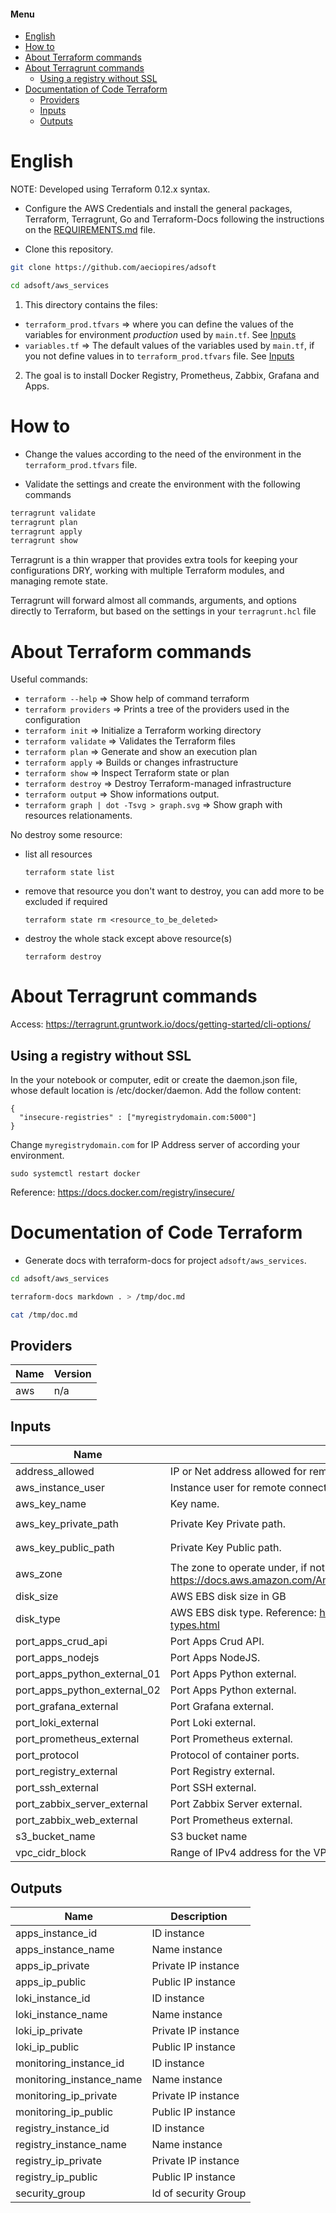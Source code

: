 #### Menu

<!-- TOC -->

- [English](#english)
- [How to](#how-to)
- [About Terraform commands](#about-terraform-commands)
- [About Terragrunt commands](#about-terragrunt-commands)
  - [Using a registry without SSL](#using-a-registry-without-ssl)
- [Documentation of Code Terraform](#documentation-of-code-terraform)
  - [Providers](#providers)
  - [Inputs](#inputs)
  - [Outputs](#outputs)

<!-- /TOC -->

# English

NOTE: Developed using Terraform 0.12.x syntax.

* Configure the AWS Credentials and install the general packages, Terraform, Terragrunt, Go and Terraform-Docs following the instructions on the [REQUIREMENTS.md](REQUIREMENTS.md) file.

* Clone this repository.

```bash
git clone https://github.com/aeciopires/adsoft

cd adsoft/aws_services
```

1. This directory contains the files:<br>
  * ``terraform_prod.tfvars``  => where you can define the values of the variables for environment *production* used by ``main.tf``. See [Inputs](#inputs)
  * ``variables.tf``      => The default values of the variables
used by ``main.tf``, if you not define values in to ``terraform_prod.tfvars`` file. See [Inputs](#inputs)
2. The goal is to install Docker Registry, Prometheus, Zabbix, Grafana and Apps.

# How to

* Change the values according to the need of the environment in the ``terraform_prod.tfvars`` file.

* Validate the settings and create the environment with the following commands

```bash
terragrunt validate
terragrunt plan
terragrunt apply
terragrunt show
```

Terragrunt is a thin wrapper that provides extra tools for keeping your configurations DRY, working with multiple Terraform modules, and managing remote state.

Terragrunt will forward almost all commands, arguments, and options directly to Terraform, but based on the settings in your ``terragrunt.hcl`` file

# About Terraform commands

Useful commands:

* ``terraform --help``    => Show help of command terraform<br>
* ``terraform providers`` => Prints a tree of the providers used in the configuration<br>
* ``terraform init``      => Initialize a Terraform working directory<br>
* ``terraform validate``  => Validates the Terraform files<br>
* ``terraform plan``      => Generate and show an execution plan<br>
* ``terraform apply``     => Builds or changes infrastructure<br>
* ``terraform show``      => Inspect Terraform state or plan<br>
* ``terraform destroy``   => Destroy Terraform-managed infrastructure<br>
* ``terraform output``    => Show informations output.
* ``terraform graph | dot -Tsvg > graph.svg`` => Show graph with resources relationaments.

No destroy some resource:

* list all resources
  ```
  terraform state list
  ```
* remove that resource you don't want to destroy, you can add more to be excluded if required
  ```
  terraform state rm <resource_to_be_deleted>
  ```
* destroy the whole stack except above resource(s)
  ```
  terraform destroy
  ```

# About Terragrunt commands

Access: https://terragrunt.gruntwork.io/docs/getting-started/cli-options/

## Using a registry without SSL

In the your notebook or computer, edit or create the daemon.json file, whose default location is /etc/docker/daemon. Add the follow content:

```
{
  "insecure-registries" : ["myregistrydomain.com:5000"]
}

```

Change ``myregistrydomain.com`` for IP Address server of according your environment.

```
sudo systemctl restart docker
```

Reference:
https://docs.docker.com/registry/insecure/

# Documentation of Code Terraform

* Generate docs with terraform-docs for project ``adsoft/aws_services``.

```bash
cd adsoft/aws_services

terraform-docs markdown . > /tmp/doc.md

cat /tmp/doc.md
```

## Providers

| Name | Version |
|------|---------|
| aws | n/a |

## Inputs

| Name | Description | Type | Default | Required |
|------|-------------|------|---------|:-----:|
| address\_allowed | IP or Net address allowed for remote access. | `string` | `"179.159.236.209/32"` | no |
| aws\_instance\_user | Instance user for remote connection. | `string` | `"ubuntu"` | no |
| aws\_key\_name | Key name. | `string` | `"aws-teste"` | no |
| aws\_key\_private\_path | Private Key Private path. | `string` | `"/home/aws-teste.pem"` | no |
| aws\_key\_public\_path | Private Key Public path. | `string` | `"/home/aws-teste.pub"` | no |
| aws\_zone | The zone to operate under, if not specified by a given resource. Reference: https://docs.aws.amazon.com/AmazonRDS/latest/UserGuide/Concepts.RegionsAndAvailabilityZones.html | `string` | `"us-east-2"` | no |
| disk\_size | AWS EBS disk size in GB | `number` | `300` | no |
| disk\_type | AWS EBS disk type. Reference: https://docs.aws.amazon.com/AWSEC2/latest/UserGuide/ebs-volume-types.html | `string` | `"gp2"` | no |
| port\_apps\_crud\_api | Port Apps Crud API. | `number` | `9000` | no |
| port\_apps\_nodejs | Port Apps NodeJS. | `number` | `8080` | no |
| port\_apps\_python\_external\_01 | Port Apps Python external. | `number` | `8001` | no |
| port\_apps\_python\_external\_02 | Port Apps Python external. | `number` | `8002` | no |
| port\_grafana\_external | Port Grafana external. | `number` | `3000` | no |
| port\_loki\_external | Port Loki external. | `number` | `3100` | no |
| port\_prometheus\_external | Port Prometheus external. | `number` | `9090` | no |
| port\_protocol | Protocol of container ports. | `string` | `"TCP"` | no |
| port\_registry\_external | Port Registry external. | `number` | `5000` | no |
| port\_ssh\_external | Port SSH external. | `number` | `22` | no |
| port\_zabbix\_server\_external | Port Zabbix Server external. | `number` | `10051` | no |
| port\_zabbix\_web\_external | Port Prometheus external. | `number` | `80` | no |
| s3\_bucket\_name | S3 bucket name | `string` | `"adsoft_bucket"` | no |
| vpc\_cidr\_block | Range of IPv4 address for the VPC. | `string` | `"10.0.0.0/16"` | no |

## Outputs

| Name | Description |
|------|-------------|
| apps\_instance\_id | ID instance |
| apps\_instance\_name | Name instance |
| apps\_ip\_private | Private IP instance |
| apps\_ip\_public | Public IP instance |
| loki\_instance\_id | ID instance |
| loki\_instance\_name | Name instance |
| loki\_ip\_private | Private IP instance |
| loki\_ip\_public | Public IP instance |
| monitoring\_instance\_id | ID instance |
| monitoring\_instance\_name | Name instance |
| monitoring\_ip\_private | Private IP instance |
| monitoring\_ip\_public | Public IP instance |
| registry\_instance\_id | ID instance |
| registry\_instance\_name | Name instance |
| registry\_ip\_private | Private IP instance |
| registry\_ip\_public | Public IP instance |
| security\_group | Id of security Group |
